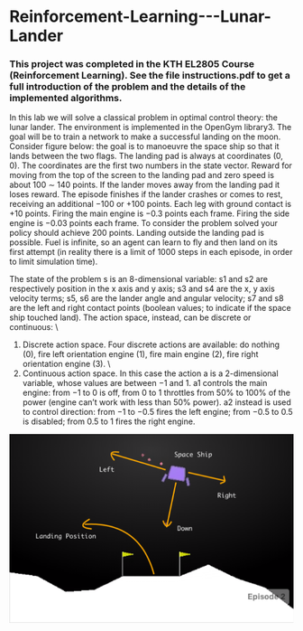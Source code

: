 # Reinforcement-Learning---Lunar-Lander

### This project was completed in the KTH EL2805 Course (Reinforcement Learning). See the file instructions.pdf to get a full introduction of the problem and the details of the implemented algorithms.

In this lab we will solve a classical problem in optimal control theory: the lunar lander. The
environment is implemented in the OpenGym library3. The goal will be to train a network to make a successful landing on the
moon. \
Consider figure below: the goal is to manoeuvre the space ship so that it lands between the two flags. The landing pad is always at coordinates (0, 0). The coordinates are the first two numbers in the state vector. Reward for moving from the top of the screen to the landing pad and zero speed is about 100 ∼ 140 points. If the lander moves away from the landing pad it loses reward. The episode finishes if the lander crashes or comes to rest, receiving an additional −100 or +100 points. Each leg with ground contact is +10 points. Firing the main engine is −0.3 points each frame.
Firing the side engine is −0.03 points each frame. To consider the problem solved your policy
should achieve 200 points. Landing outside the landing pad is possible. Fuel is infinite, so an agent
can learn to fly and then land on its first attempt (in reality there is a limit of 1000 steps in each
episode, in order to limit simulation time).

The state of the problem s is an 8-dimensional variable: s1 and s2 are respectively position in the
x axis and y axis; s3 and s4 are the x, y axis velocity terms; s5, s6 are the lander angle and angular
velocity; s7 and s8 are the left and right contact points (boolean values; to indicate if the space
ship touched land). The action space, instead, can be discrete or continuous: \
1. Discrete action space. Four discrete actions are available: do nothing (0), fire left orientation
engine (1), fire main engine (2), fire right orientation engine (3). \
2. Continuous action space. In this case the action a is a 2-dimensional variable, whose values
are between −1 and 1. a1 controls the main engine: from −1 to 0 is off, from 0 to 1 throttles
from 50% to 100% of the power (engine can’t work with less than 50% power). a2 instead is
used to control direction: from −1 to −0.5 fires the left engine; from −0.5 to 0.5 is disabled;
from 0.5 to 1 fires the right engine.

![plot](./lunar_lander.png)
